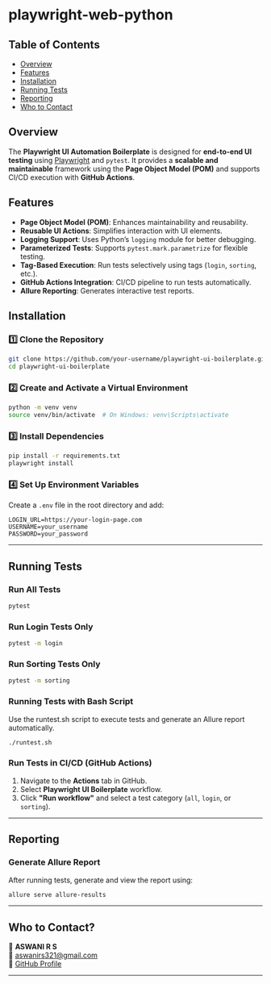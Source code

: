 # playwright-web-python

## Table of Contents
- [Overview](#overview)
- [Features](#features)
- [Installation](#installation)
- [Running Tests](#running-tests)
- [Reporting](#reporting)
- [Who to Contact](#who-to-contact)

## Overview

The **Playwright UI Automation Boilerplate** is designed for **end-to-end UI testing** using [Playwright](https://playwright.dev/python/) and `pytest`. It provides a **scalable and maintainable** framework using the **Page Object Model (POM)** and supports CI/CD execution with **GitHub Actions**.

## Features

- **Page Object Model (POM)**: Enhances maintainability and reusability.
- **Reusable UI Actions**: Simplifies interaction with UI elements.
- **Logging Support**: Uses Python’s `logging` module for better debugging.
- **Parameterized Tests**: Supports `pytest.mark.parametrize` for flexible testing.
- **Tag-Based Execution**: Run tests selectively using tags (`login`, `sorting`, etc.).
- **GitHub Actions Integration**: CI/CD pipeline to run tests automatically.
- **Allure Reporting**: Generates interactive test reports.

## Installation

### **1️⃣ Clone the Repository**
```bash
git clone https://github.com/your-username/playwright-ui-boilerplate.git
cd playwright-ui-boilerplate
```

### **2️⃣ Create and Activate a Virtual Environment**
```bash
python -m venv venv
source venv/bin/activate  # On Windows: venv\Scripts\activate
```

### **3️⃣ Install Dependencies**
```bash
pip install -r requirements.txt
playwright install
```

### **4️⃣ Set Up Environment Variables**  
Create a `.env` file in the root directory and add:
```
LOGIN_URL=https://your-login-page.com
USERNAME=your_username
PASSWORD=your_password
```

---

## Running Tests

### **Run All Tests**
```bash
pytest
```

### **Run Login Tests Only**
```bash
pytest -m login
```

### **Run Sorting Tests Only**
```bash
pytest -m sorting
```

### **Running Tests with Bash Script**
Use the runtest.sh script to execute tests and generate an Allure report automatically.
```bash
./runtest.sh
```


### **Run Tests in CI/CD (GitHub Actions)**
1. Navigate to the **Actions** tab in GitHub.
2. Select **Playwright UI Boilerplate** workflow.
3. Click **"Run workflow"** and select a test category (`all`, `login`, or `sorting`).

---

## Reporting

### **Generate Allure Report**
After running tests, generate and view the report using:
```bash
allure serve allure-results
```

---

## Who to Contact?

📩 **ASWANI R S**  
📧 aswanirs321@gmail.com  
🔗 [GitHub Profile](https://github.com/aswanirs23)

---




